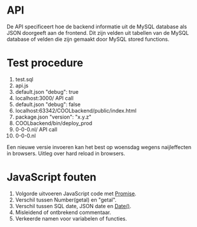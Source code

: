 # API
De API specificeert hoe de backend informatie uit de MySQL database als JSON doorgeeft aan de frontend.
Dit zijn velden uit tabellen van de MySQL database of velden die zijn gemaakt door MySQL stored functions.

# Test procedure
1. test.sql 
2. api.js
3. default.json "debug": true
4. localhost:3000/ API call
5. default.json "debug": false
6. localhost:63342/COOLbackend/public/index.html
7. package.json "version": "x.y.z"
8. COOLbackend/bin/deploy_prod
9. 0-0-0.nl/ API call
10. 0-0-0.nl

Een nieuwe versie invoeren kan het best op woensdag wegens naijleffecten in browsers.
Uitleg over hard reload in browsers.

# JavaScript fouten

1. Volgorde uitvoeren JavaScript code met [Promise](https://developer.mozilla.org/en-US/docs/Web/JavaScript/Reference/Global_Objects/Promise).
2. Verschil tussen Number(getal) en "getal".
3. Verschil tussen SQL date, JSON date en [Date()](https://developer.mozilla.org/en-US/docs/Web/JavaScript/Reference/Global_Objects/Date).
4. Misleidend of ontbrekend commentaar.
5. Verkeerde namen voor variabelen of functies.


   

   
   